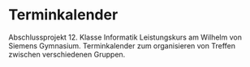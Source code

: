 # Terminkalender
Abschlussprojekt 12. Klasse Informatik Leistungskurs am Wilhelm von Siemens Gymnasium. Terminkalender zum organisieren von Treffen zwischen verschiedenen Gruppen.
